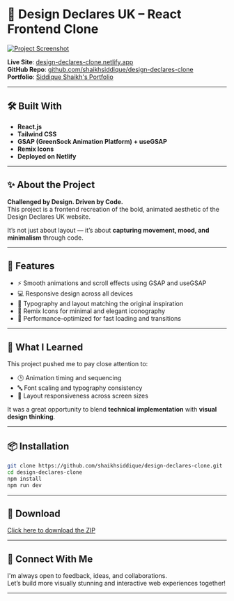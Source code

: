 # 🎨 Design Declares UK – React Frontend Clone

[![Project Screenshot](https://drive.google.com/uc?id=1AE-7v9yL-Q8VBPRY7hWyHc2_vTf7v6os)](https://design-declares-clone.netlify.app/)

**Live Site**: [design-declares-clone.netlify.app](https://lnkd.in/dTvht4aj)  
**GitHub Repo**: [github.com/shaikhsiddique/design-declares-clone](https://lnkd.in/dz83JWDY)  
**Portfolio**: [Siddique Shaikh's Portfolio](https://lnkd.in/dDggpFqb)

---

## 🛠️ Built With

- **React.js**
- **Tailwind CSS**
- **GSAP (GreenSock Animation Platform) + useGSAP**
- **Remix Icons**
- **Deployed on Netlify**

---

## ✨ About the Project

**Challenged by Design. Driven by Code.**  
This project is a frontend recreation of the bold, animated aesthetic of the Design Declares UK website.

It’s not just about layout — it’s about **capturing movement, mood, and minimalism** through code.

---

## 📸 Features

- ⚡ Smooth animations and scroll effects using GSAP and useGSAP
- 💻 Responsive design across all devices
- 🎨 Typography and layout matching the original inspiration
- 🌈 Remix Icons for minimal and elegant iconography
- 🔁 Performance-optimized for fast loading and transitions

---

## 🧠 What I Learned

This project pushed me to pay close attention to:

- 🕒 Animation timing and sequencing
- 🔤 Font scaling and typography consistency
- 📱 Layout responsiveness across screen sizes

It was a great opportunity to blend **technical implementation** with **visual design thinking**.

---

## 📦 Installation

```bash
git clone https://github.com/shaikhsiddique/design-declares-clone.git
cd design-declares-clone
npm install
npm run dev
```

---

## 📁 Download

[Click here to download the ZIP](https://github.com/shaikhsiddique/design-declares-clone/archive/refs/heads/main.zip)

---

## 💬 Connect With Me

I'm always open to feedback, ideas, and collaborations.  
Let’s build more visually stunning and interactive web experiences together!

---
